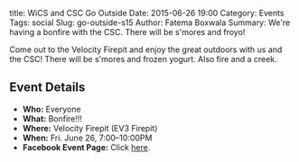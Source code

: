 title: WiCS and CSC Go Outside
Date: 2015-06-26 19:00
Category: Events
Tags: social
Slug: go-outside-s15 
Author: Fatema Boxwala 
Summary: We're having a bonfire with the CSC. There will be s'mores and froyo!

Come out to the Velocity Firepit and enjoy the great outdoors with us and the CSC! There will be s'mores and frozen yogurt. Also fire and a creek. 

## Event Details ##

+ **Who:** Everyone
+ **What:** Bonfire!!!
+ **Where:** Velocity Firepit (EV3 Firepit)
+ **When:** Fri. June 26, 7:00&ndash;10:00PM
+ **Facebook Event Page:** Click [here](https://www.facebook.com/events/450642128431191/).
